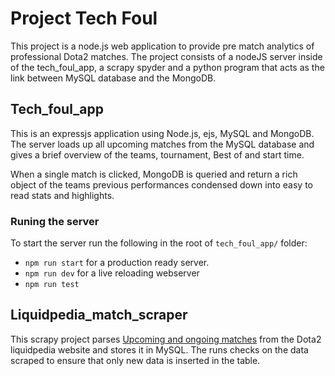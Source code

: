 # Project Tech Foul

This project is a node.js web application to provide pre match analytics of professional Dota2 matches.
The project consists of a nodeJS server inside of the tech_foul_app, a scrapy spyder and a python program
that acts as the link between MySQL database and the MongoDB.

## Tech_foul_app

This is an expressjs application using Node.js, ejs, MySQL and MongoDB.
The server loads up all upcoming matches from the MySQL database and gives a brief overview of the teams,
tournament, Best of and start time.

When a single match is clicked, MongoDB is queried and return a rich object of the teams previous performances condensed down
into easy to read stats and highlights.

### Runing the server

To start the server run the following in the root of `tech_foul_app/` folder:

-   `npm run start` for a production ready server.
-   `npm run dev` for a live reloading webserver
-   `npm run test`

## Liquidpedia_match_scraper

This scrapy project parses [Upcoming and ongoing matches](https://liquipedia.net/dota2/Liquipedia:Upcoming_and_ongoing_matches)
from the Dota2 liquidpedia website and stores it in MySQL. The runs checks on the data scraped to ensure that only new data is
inserted in the table.
